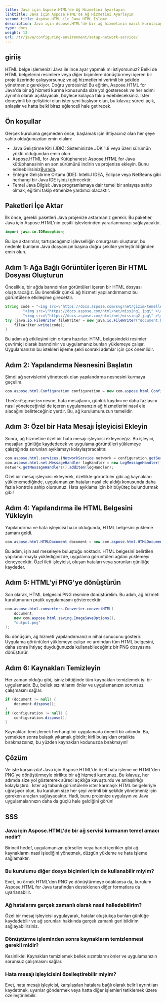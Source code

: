 ```yaml
---
title: Java için Aspose.HTML'de Ağ Hizmetini Ayarlayın
linktitle: Java için Aspose.HTML'de Ağ Hizmetini Ayarlayın
second_title: Aspose.HTML ile Java HTML İşleme
description: Java için Aspose.HTML'de bir ağ hizmetinin nasıl kurulacağını, ağ kaynaklarının nasıl yönetileceğini ve özel hata işleme ile HTML'nin PNG'ye nasıl dönüştürüleceğini öğrenin.
type: docs
weight: 13
url: /tr/java/configuring-environment/setup-network-service/
---
```

## giriiş
HTML belge işlemenizi Java ile ince ayar yapmak mı istiyorsunuz? Belki de HTML belgelerini resimlere veya diğer biçimlere dönüştürmeyi içeren bir proje üzerinde çalışıyorsunuz ve ağ hizmetlerini verimli bir şekilde yönetmeniz gerekiyor. Doğru yerdesiniz! Bu eğitim, Aspose.HTML for Java'da bir ağ hizmeti kurma konusunda size yol gösterecek ve her adımı ayrıntılı olarak açıklayacak, böylece kolayca takip edebileceksiniz. İster deneyimli bir geliştirici olun ister yeni başlıyor olun, bu kılavuz süreci açık, anlaşılır ve hatta belki biraz eğlenceli hale getirecek.
## Ön koşullar
Gerçek kuruluma geçmeden önce, başlamak için ihtiyacınız olan her şeye sahip olduğunuzdan emin olalım:
- Java Geliştirme Kiti (JDK): Sisteminizde JDK 1.8 veya üzeri sürümün yüklü olduğundan emin olun.
-  Aspose.HTML for Java Kütüphanesi: Aspose.HTML for Java kütüphanesinin en son sürümünü indirin ve projenize ekleyin. Bunu edinebilirsiniz[Burada](https://releases.aspose.com/html/java/).
- Entegre Geliştirme Ortamı (IDE): IntelliJ IDEA, Eclipse veya NetBeans gibi herhangi bir Java IDE işinizi görecektir.
- Temel Java Bilgisi: Java programlamaya dair temel bir anlayışa sahip olmak, eğitimi takip etmenize yardımcı olacaktır.
## Paketleri İçe Aktar
İlk önce, gerekli paketleri Java projenize aktarmanız gerekir. Bu paketler, Java için Aspose.HTML'nin çeşitli işlevlerinden yararlanmanızı sağlayacaktır.
```java
import java.io.IOException;
```
Bu içe aktarımlar, tartışacağımız işlevselliğin omurgasını oluşturur, bu nedenle bunların Java dosyanızın başına doğru şekilde yerleştirildiğinden emin olun.

## Adım 1: Ağa Bağlı Görüntüler İçeren Bir HTML Dosyası Oluşturun
Öncelikle, bir ağda barındırılan görüntüleri içeren bir HTML dosyası oluşturacağız. Bu önemlidir çünkü ağ hizmeti yapılandırmamız bu görüntülerle etkileşime girecektir.
```java
String code = "<img src=\"https://docs.aspose.com/svg/net/çizim-temelleri/filtreler-ve-gradyanlar/park.jpg\" >\r\n" +
		"<img src=\"https://docs.aspose.com/html/net/missing1.jpg\" >\r\n" +
		"<img src=\"https://docs.aspose.com/html/net/missing2.jpg\" >\r\n";
try (java.io.FileWriter fileWriter = new java.io.FileWriter("document.html")) {
	fileWriter.write(code);
}
```
Bu adım ağ etkileşimi için ortamı hazırlar. HTML belgesindeki resimler çevrimiçi olarak barındırılır ve uygulamanız bunları yüklemeye çalışır. Uygulamanızın bu istekleri işleme şekli sonraki adımlar için çok önemlidir.
## Adım 2: Yapılandırma Nesnesini Başlatın
Şimdi ağ servislerini yönetecek olan yapılandırma nesnesini kurmaya geçelim.
```java
com.aspose.html.Configuration configuration = new com.aspose.html.Configuration();
```
 The`Configuration` nesne, hata mesajlarını, günlük kaydını ve daha fazlasını nasıl yöneteceğinizi de içeren uygulamanızın ağ hizmetlerini nasıl ele alacağını belirteceğiniz yerdir. Bu, ağ kurulumunuzun temelidir.
## Adım 3: Özel bir Hata Mesajı İşleyicisi Ekleyin
Sonra, ağ hizmetine özel bir hata mesajı işleyicisi ekleyeceğiz. Bu işleyici, mesajları günlüğe kaydedecek ve uygulama görüntüleri yüklemeye çalıştığında sorunları ayıklamayı kolaylaştıracaktır.
```java
com.aspose.html.services.INetworkService network = configuration.getService(com.aspose.html.services.INetworkService.class);
com.aspose.html.net.MessageHandler logHandler = new LogMessageHandler();
network.getMessageHandlers().addItem(logHandler);
```

Özel bir mesaj işleyicisi ekleyerek, özellikle görüntüler gibi ağ kaynakları yüklenemediğinde, uygulamanızın hataları nasıl ele aldığı konusunda daha fazla kontrole sahip olursunuz. Hata ayıklama için bir büyüteç bulundurmak gibi!
## Adım 4: Yapılandırma ile HTML Belgesini Yükleyin

Yapılandırma ve hata işleyicisi hazır olduğunda, HTML belgesini yükleme zamanı geldi.
```java
com.aspose.html.HTMLDocument document = new com.aspose.html.HTMLDocument("document.html", configuration);
```
Bu adım, işin asıl meseleyle buluştuğu noktadır. HTML belgesini belirtilen yapılandırmayla yüklediğinizde, uygulama görüntüleri ağdan yüklemeyi deneyecektir. Özel ileti işleyicisi, oluşan hataları veya sorunları günlüğe kaydeder.
## Adım 5: HTML'yi PNG'ye dönüştürün
Son olarak, HTML belgesini PNG resmine dönüştürelim. Bu adım, ağ hizmeti kurulumunun pratik uygulamasını gösterecektir.
```java
com.aspose.html.converters.Converter.convertHTML(
	document,
	new com.aspose.html.saving.ImageSaveOptions(),
	"output.png"
);
```
Bu dönüşüm, ağ hizmeti yapılandırmanızın nihai sonucunu gösterir. Uygulama görüntüleri yüklemeye çalışır ve ardından tüm HTML belgesini, daha sonra ihtiyaç duyduğunuzda kullanabileceğiniz bir PNG dosyasına dönüştürür.
## Adım 6: Kaynakları Temizleyin
Her zaman olduğu gibi, işiniz bittiğinde tüm kaynakları temizlemek iyi bir uygulamadır. Bu, bellek sızıntılarını önler ve uygulamanızın sorunsuz çalışmasını sağlar.
```java
if (document != null) {
	document.dispose();
}
if (configuration != null) {
	configuration.dispose();
}
```
Kaynakları temizlemek herhangi bir uygulamada önemli bir adımdır. Bu, yemekten sonra bulaşık yıkamak gibidir; kirli bulaşıkları ortalıkta bırakmazsınız, bu yüzden kaynakları kodunuzda bırakmayın!

## Çözüm
Ve işte karşınızda! Java için Aspose.HTML'de özel hata işleme ve HTML'den PNG'ye dönüştürmeyle birlikte bir ağ hizmeti kurdunuz. Bu kılavuz, her adımda size yol göstererek süreci açıklığa kavuşturdu ve anlaşılırlığı kolaylaştırdı. İster ağ tabanlı görüntülerle ister karmaşık HTML belgeleriyle uğraşıyor olun, bu kurulum size her şeyi verimli bir şekilde yönetmeniz için gereken araçları sağlayacaktır. Hadi, bunu projenize uygulayın ve Java uygulamalarınızın daha da güçlü hale geldiğini görün!
## SSS
### Java için Aspose.HTML'de bir ağ servisi kurmanın temel amacı nedir?  
Birincil hedef, uygulamanızın görseller veya harici içerikler gibi ağ kaynaklarını nasıl işlediğini yönetmek, düzgün yükleme ve hata işleme sağlamaktır.
### Bu kurulumu diğer dosya biçimleri için de kullanabilir miyim?  
Evet, bu örnek HTML'den PNG'ye dönüştürmeye odaklansa da, kurulum Aspose.HTML for Java tarafından desteklenen diğer formatlara da uyarlanabilir.
### Ağ hatalarını gerçek zamanlı olarak nasıl halledebilirim?  
Özel bir mesaj işleyicisi uygulayarak, hatalar oluştukça bunları günlüğe kaydedebilir ve ağ sorunları hakkında gerçek zamanlı geri bildirim sağlayabilirsiniz.
### Dönüştürme işleminden sonra kaynakların temizlenmesi gerekli midir?  
Kesinlikle! Kaynakları temizlemek bellek sızıntılarını önler ve uygulamanızın sorunsuz çalışmasını sağlar.
### Hata mesajı işleyicisini özelleştirebilir miyim?  
Evet, hata mesajı işleyicisi, karşılaşılan hatalara bağlı olarak belirli ayrıntıları kaydetmek, uyarılar göndermek veya hatta diğer işlemleri tetiklemek üzere özelleştirilebilir.
